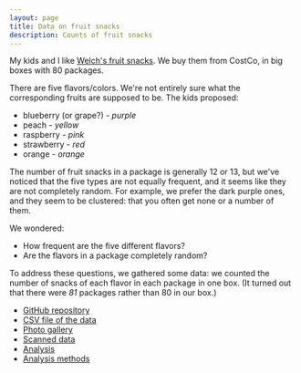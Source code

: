 ```yaml
---
layout: page
title: Data on fruit snacks
description: Counts of fruit snacks
---
```


My kids and I like
[Welch's fruit snacks](http://www.welchsfruitsnacks.com/). We buy them
from CostCo, in big boxes with 80 packages.

There are five flavors/colors. We're not entirely sure what the
corresponding fruits are supposed to be. The kids proposed:

- blueberry (or grape?) - _purple_
- peach - _yellow_
- raspberry - _pink_
- strawberry - _red_
- orange - _orange_

The number of fruit snacks in a package is generally 12 or 13, but
we've noticed that the five types are not equally frequent, and it
seems like they are not completely random.  For example, we prefer the
dark purple ones, and they seem to be clustered: that you often get
none or a number of them.

We wondered:

- How frequent are the five different flavors?
- Are the flavors in a package completely random?

To address these questions, we gathered some data: we counted the
number of snacks of each flavor in each package in one box. (It turned
out that there were _81_ packages rather than 80 in our box.)

- [GitHub repository](https://github.com/kbroman/FruitSnacks)
- [CSV file of the data](https://github.com/kbroman/FruitSnacks/blob/master/Data/fruit_snacks.csv)
- [Photo gallery](https://github.com/kbroman/FruitSnacks/blob/master/PhotoGallery.md)
- [Scanned data](assets/fruit_snacks_scanned.pdf)
- [Analysis](assets/fruit_snacks.html)
- [Analysis methods](assets/fruit_snacks_methods.html)
